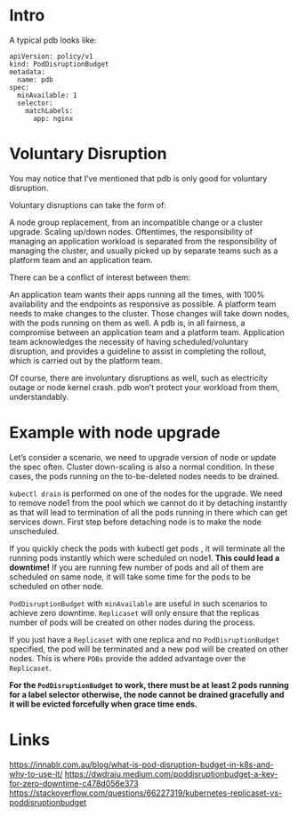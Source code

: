 # Intro

A typical pdb looks like:
```
apiVersion: policy/v1
kind: PodDisruptionBudget
metadata:
  name: pdb
spec:
  minAvailable: 1
  selector:
    matchLabels:
      app: nginx
```

# Voluntary Disruption

You may notice that I’ve mentioned that pdb is only good for voluntary disruption.

Voluntary disruptions can take the form of:

A node group replacement, from an incompatible change or a cluster upgrade.
Scaling up/down nodes.
Oftentimes, the responsibility of managing an application workload is separated from the responsibility of managing the cluster, and usually picked up by separate teams such as a platform team and an application team.

There can be a conflict of interest between them:

An application team wants their apps running all the times, with 100% availability and the endpoints as responsive as possible.
A platform team needs to make changes to the cluster. Those changes will take down nodes, with the pods running on them as well.
A pdb is, in all fairness, a compromise between an application team and a platform team. Application team acknowledges the necessity of having scheduled/voluntary disruption, and provides a guideline to assist in completing the rollout, which is carried out by the platform team.

Of course, there are involuntary disruptions as well, such as electricity outage or node kernel crash. pdb won’t protect your workload from them, understandably.

# Example with node upgrade

Let’s consider a scenario, we need to upgrade version of node or update the spec often. 
Cluster down-scaling is also a normal condition. In these cases, the pods running on the to-be-deleted nodes needs to be drained.

`kubectl drain` is performed on one of the nodes for the upgrade. We need to remove node1 from the pool which we cannot 
do it by detaching instantly as that will lead to termination of all the pods running in there which can get services down.
First step before detaching node is to make the node unscheduled.

If you quickly check the pods with kubectl get pods , it will terminate all the running pods instantly which were scheduled on node1.
**This could lead a downtime!** If you are running few number of pods and all of them are scheduled on same node,
it will take some time for the pods to be scheduled on other node.

`PodDisruptionBudget` with `minAvailable` are useful in such scenarios to achieve zero downtime.
`Replicaset` will only ensure that the replicas number of pods will be created on other nodes during the process.

If you just have a `Replicaset` with one replica and no `PodDisruptionBudget` specified,
the pod will be terminated and a new pod will be created on other nodes.
This is where `PDBs` provide the added advantage over the `Replicaset`.

**For the `PodDisruptionBudget` to work, there must be at least 2 pods running for a label selector otherwise, the node cannot be drained gracefully and it will be evicted forcefully when grace time ends.**



# Links
https://innablr.com.au/blog/what-is-pod-disruption-budget-in-k8s-and-why-to-use-it/
https://dwdraju.medium.com/poddisruptionbudget-a-key-for-zero-downtime-c478d056e373
https://stackoverflow.com/questions/66227319/kubernetes-replicaset-vs-poddisruptionbudget